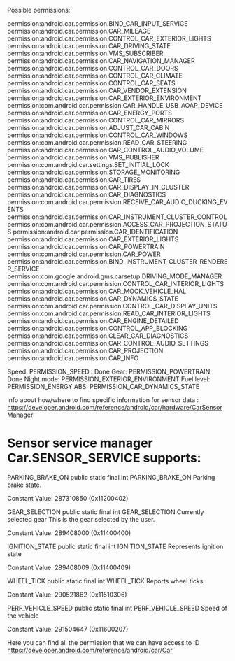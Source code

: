 Possible permissions:


permission:android.car.permission.BIND_CAR_INPUT_SERVICE
permission:android.car.permission.CAR_MILEAGE
permission:android.car.permission.CONTROL_CAR_EXTERIOR_LIGHTS
permission:android.car.permission.CAR_DRIVING_STATE
permission:android.car.permission.VMS_SUBSCRIBER
permission:android.car.permission.CAR_NAVIGATION_MANAGER
permission:android.car.permission.CONTROL_CAR_DOORS
permission:android.car.permission.CONTROL_CAR_CLIMATE
permission:android.car.permission.CONTROL_CAR_SEATS
permission:android.car.permission.CAR_VENDOR_EXTENSION
permission:android.car.permission.CAR_EXTERIOR_ENVIRONMENT
permission:com.android.car.permission.CAR_HANDLE_USB_AOAP_DEVICE
permission:android.car.permission.CAR_ENERGY_PORTS
permission:android.car.permission.CONTROL_CAR_MIRRORS
permission:android.car.permission.ADJUST_CAR_CABIN
permission:android.car.permission.CONTROL_CAR_WINDOWS
permission:com.android.car.permission.READ_CAR_STEERING
permission:android.car.permission.CAR_CONTROL_AUDIO_VOLUME
permission:android.car.permission.VMS_PUBLISHER
permission:com.android.car.settings.SET_INITIAL_LOCK
permission:android.car.permission.STORAGE_MONITORING
permission:android.car.permission.CAR_TIRES
permission:android.car.permission.CAR_DISPLAY_IN_CLUSTER
permission:android.car.permission.CAR_DIAGNOSTICS
permission:com.android.car.permission.RECEIVE_CAR_AUDIO_DUCKING_EVENTS
permission:android.car.permission.CAR_INSTRUMENT_CLUSTER_CONTROL
permission:com.android.car.permission.ACCESS_CAR_PROJECTION_STATUS
permission:android.car.permission.CAR_IDENTIFICATION
permission:android.car.permission.CAR_EXTERIOR_LIGHTS
permission:android.car.permission.CAR_POWERTRAIN
permission:com.android.car.permission.CAR_POWER
permission:android.car.permission.BIND_INSTRUMENT_CLUSTER_RENDERER_SERVICE
permission:com.google.android.gms.carsetup.DRIVING_MODE_MANAGER
permission:com.android.car.permission.CONTROL_CAR_INTERIOR_LIGHTS
permission:android.car.permission.CAR_MOCK_VEHICLE_HAL
permission:android.car.permission.CAR_DYNAMICS_STATE
permission:com.android.car.permission.CONTROL_CAR_DISPLAY_UNITS
permission:com.android.car.permission.READ_CAR_INTERIOR_LIGHTS
permission:android.car.permission.CAR_ENGINE_DETAILED
permission:android.car.permission.CONTROL_APP_BLOCKING
permission:android.car.permission.CLEAR_CAR_DIAGNOSTICS
permission:android.car.permission.CAR_CONTROL_AUDIO_SETTINGS
permission:android.car.permission.CAR_PROJECTION
permission:android.car.permission.CAR_INFO




Speed: PERMISSION_SPEED  : Done
Gear: PERMISSION_POWERTRAIN: Done
Night mode: PERMISSION_EXTERIOR_ENVIRONMENT
Fuel level: PERMISSION_ENERGY
ABS: PERMISSION_CAR_DYNAMICS_STATE


info about how/where to find specific information for sensor data : https://developer.android.com/reference/android/car/hardware/CarSensorManager


# Sensor service manager Car.SENSOR_SERVICE supports:

PARKING_BRAKE_ON
public static final int PARKING_BRAKE_ON
Parking brake state.

Constant Value: 287310850 (0x11200402)

GEAR_SELECTION
public static final int GEAR_SELECTION
Currently selected gear This is the gear selected by the user.

Constant Value: 289408000 (0x11400400)

IGNITION_STATE
public static final int IGNITION_STATE
Represents ignition state

Constant Value: 289408009 (0x11400409)


WHEEL_TICK
public static final int WHEEL_TICK
Reports wheel ticks

Constant Value: 290521862 (0x11510306)


PERF_VEHICLE_SPEED
public static final int PERF_VEHICLE_SPEED
Speed of the vehicle

Constant Value: 291504647 (0x11600207)







Here you can find all the permission that we can have access to :D
https://developer.android.com/reference/android/car/Car
